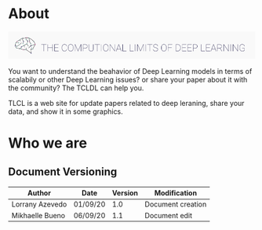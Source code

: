# About

![Gabriel Filipe](./base/designSprint/images/TCLDL.png)


You want to understand the beahavior of Deep Learning models in terms of scalabily or other Deep Learning issues? or share your paper about it with the community? The TCLDL can help you. 

TLCL is a web site for update papers related to deep leraning, share your data, and show it in some graphics.

# Who we are


## Document Versioning
| Author | Date | Version | Modification |
|---|---|---|---|
| Lorrany Azevedo| 01/09/20 | 1.0 | Document creation |
| Mikhaelle Bueno| 06/09/20 | 1.1 | Document edit |

<!---
# Welcome to TCLDL

For full documentation visit [mkdocs.org](http://mkdocs.org).

## Commands

* `mkdocs new [dir-name]` - Create a new project.
* `mkdocs serve` - Start the live-reloading docs server.
* `mkdocs build` - Build the documentation site.
* `mkdocs help` - Print this help message.

## Project layout

    mkdocs.yml    # The cdocker run -it -p 8080:8080 imagenameonfiguration file.
    docs/
        index.md  # The documentation homepage.
        ...       # Other markdown pages, images and other files.
-->
